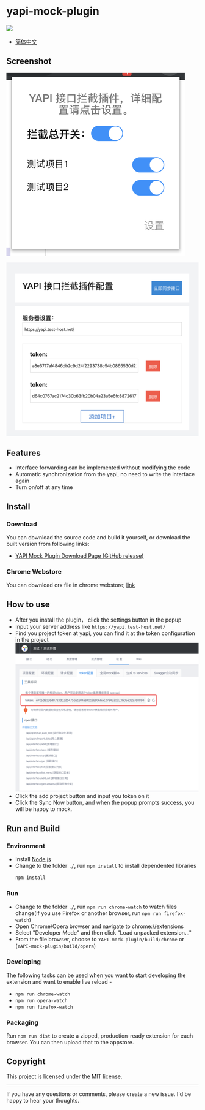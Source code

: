 # yapi-mock-plugin 

![](https://img.shields.io/github/package-json/v/JackyTianer/yapi-mock-chrome-plugin?color=%2394c220)

- [简体中文](README_CN.md)

## Screenshot

![image.png](./resources/images/68747470733a2f2f75706c6f61642d696d616765732e6a69616e7368752e696f2f75706c6f61645f696d616765732f383033323332342d316335623831343961626435316636652e706e673f696d6167654d6f6772322f6175746f2d6f7269656e742f7374726970253743696d61676556696577322f322f.png)

![image.png](./resources/images/68747470733a2f2f75706c6f61642d696d616765732e6a69616e7368752e696f2f75706c6f61645f696d616765732f383033323332342d306336663866356235393163386638642e706e673f696d6167654d6f6772322f6175746f2d6f7269656e742f7374726970253743696d61676556696577322f322f.png)


## Features
  - Interface forwarding can be implemented without modifying the code 
  - Automatic synchronization from the yapi, no need to write the interface again
  - Turn on/off at any time
  
## Install
### Download

You can download the source code and build it yourself, or download the built version from following links:

- [YAPI Mock Plugin Download Page  (GitHub release)](https://github.com/JackyTianer/yapi-mock-chrome-plugin/releases)

### Chrome Webstore
You can download crx file in chrome webstore; [link](https://chrome.google.com/webstore/detail/hmilbnjkdfelpikedbjhcdbpbjdfphnl)

## How to use
- After you install the plugin， click the settings button in the popup
- Input your server address like `https://yapi.test-host.net/`
- Find you project token at yapi, you can find it at the token configuration in the project
  ![image.png](./resources/images/68747470733a2f2f75706c6f61642d696d616765732e6a69616e7368752e696f2f75706c6f61645f696d616765732f383033323332342d636165623534343836643130333332382e706e673f696d6167654d6f6772322f6175746f2d6f7269656e742f7374726970253743696d61676556696577322f322f.png)
- Click the add project button and input you token on it
- Click the Sync Now button, and when the popup prompts success, you will be happy to mock.

## Run and Build

### Environment
 - Install [Node.js](https://nodejs.org/)
 - Change to the folder `./`, run `npm install` to install dependented libraries
    ```bash
    npm install
    ```
    
### Run    
  - Change to the folder `./`, run `npm run chrome-watch` to watch files change(If you use Firefox or another browser, run `npm run firefox-watch`)
  - Open Chrome/Opera browser and navigate to chrome://extensions 
  - Select "Developer Mode" and then click "Load unpacked extension..." 
  - From the file browser, choose to `YAPI-mock-plugin/build/chrome` or (`YAPI-mock-plugin/build/opera`)
  
### Developing
  The following tasks can be used when you want to start developing the extension and want to enable live reload - 
  - `npm run chrome-watch`
  - `npm run opera-watch`
  - `npm run firefox-watch`

### Packaging
  Run `npm run dist` to create a zipped, production-ready extension for each browser. You can then upload that to the appstore.


## Copyright
This project is licensed under the MIT license.

-----------
If you have any questions or comments, please create a new issue. I'd be happy to hear your thoughts.


